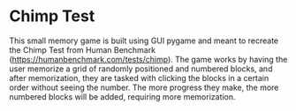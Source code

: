 # Chimp Test

This small memory game is built using GUI pygame and meant to recreate the Chimp Test from Human Benchmark (https://humanbenchmark.com/tests/chimp). The game works by having the user memorize a grid of randomly positioned and numbered blocks, and after memorization, they are tasked with clicking the blocks in a certain order without seeing the number. The more progress they make, the more numbered blocks will be added, requiring more memorization.


